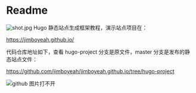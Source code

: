 # Readme

![shot.jpg](https://github.com/jimboyeah/jimboyeah.github.io/blob/hugo-project/assets/shot.jpg)
Hugo 静态站点生成框架教程，演示站点项目在：

https://jimboyeah.github.io/

代码仓库地址如下，查看 hugo-project 分支是原文件，master 分支是发布的静态站点文件：

https://github.com/jimboyeah/jimboyeah.github.io/tree/hugo-project

![github 图片打不开](https://upload-images.jianshu.io/upload_images/5509701-d951ad2bac8ff39f.jpg)